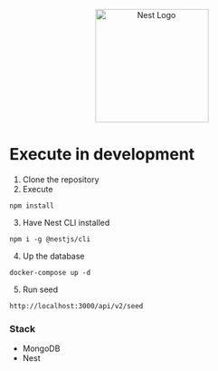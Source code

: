 <p align="center">
  <a href="http://nestjs.com/" target="blank"><img src="https://nestjs.com/img/logo-small.svg" width="200" alt="Nest Logo" /></a>
</p>

# Execute in development

1. Clone the repository
2. Execute

```
npm install
```

3. Have Nest CLI installed

```
npm i -g @nestjs/cli
```

4. Up the database

```
docker-compose up -d
```

5. Run seed

```
http://localhost:3000/api/v2/seed
```

### Stack

- MongoDB
- Nest
